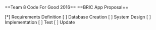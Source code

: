 ==Team 8 Code For Good 2016==
==BRIC App Proposal==

[*] Requirements Definition
[ ] Database Creation
[ ] System Design
[ ] Implementation
[ ] Test
[ ] Update
